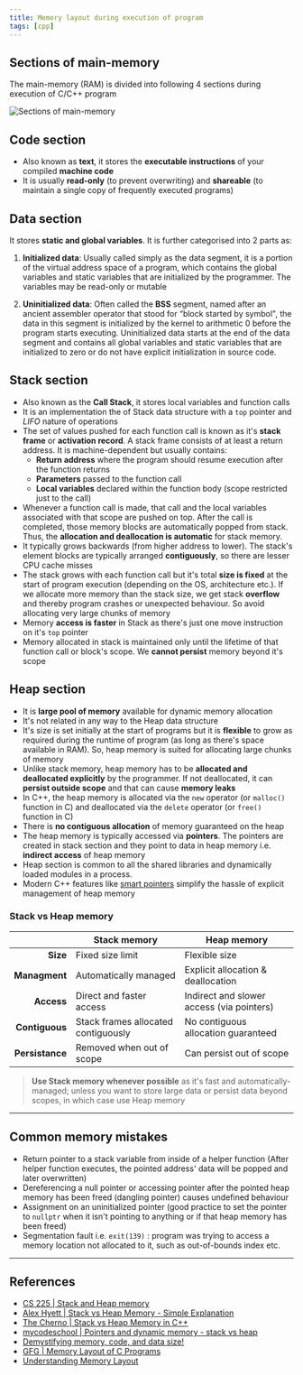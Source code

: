 ```yaml
---
title: Memory layout during execution of program
tags: [cpp]
---
```


## Sections of main-memory

The main-memory (RAM) is divided into following 4 sections during execution of C/C++ program

![Sections of main-memory](/code-journal/diagrams/memory-layout.svg)

## Code section

- Also known as **text**, it stores the **executable instructions** of your compiled **machine code**
- It is usually **read-only** (to prevent overwriting) and **shareable** (to maintain a single copy of frequently executed programs)

## Data section

It stores **static and global variables**. It is further categorised into 2 parts as:

1. **Initialized data**: Usually called simply as the data segment, it is a portion of the virtual address space of a program, which contains the global variables and static variables that are initialized by the programmer. The variables may be read-only or mutable

2. **Uninitialized data**: Often called the **BSS** segment, named after an ancient assembler operator that stood for “block started by symbol", the data in this segment is initialized by the kernel to arithmetic 0 before the program starts executing. Uninitialized data starts at the end of the data segment and contains all global variables and static variables that are initialized to zero or do not have explicit initialization in source code.

## Stack section

- Also known as the **Call Stack**, it stores local variables and function calls
- It is an implementation the of Stack data structure with a `top` pointer and _LIFO_ nature of operations
- The set of values pushed for each function call is known as it's **stack frame** or **activation record**. A stack frame consists of at least a return address. It is machine-dependent but usually contains:
  - **Return address** where the program should resume execution after the function returns
  - **Parameters** passed to the function call
  - **Local variables** declared within the function body (scope restricted just to the call)
- Whenever a function call is made, that call and the local variables associated with that scope are pushed on top. After the call is completed, those memory blocks are automatically popped from stack. Thus, the **allocation and deallocation is automatic** for stack memory.
- It typically grows backwards (from higher address to lower). The stack's element blocks are typically arranged **contiguously**, so there are lesser CPU cache misses
- The stack grows with each function call but it's total **size is fixed** at the start of program execution (depending on the OS, architecture etc.). If we allocate more memory than the stack size, we get stack **overflow** and thereby program crashes or unexpected behaviour. So avoid allocating very large chunks of memory
- Memory **access is faster** in Stack as there's just one move instruction on it's `top` pointer
- Memory allocated in stack is maintained only until the lifetime of that function call or block's scope. We **cannot persist** memory beyond it's scope

## Heap section

- It is **large pool of memory** available for dynamic memory allocation
- It's not related in any way to the Heap data structure
- It's size is set initially at the start of programs but it is **flexible** to grow as required during the runtime of program (as long as there's space available in RAM). So, heap memory is suited for allocating large chunks of memory
- Unlike stack memory, heap memory has to be **allocated and deallocated explicitly** by the programmer. If not deallocated, it can **persist outside scope** and that can cause **memory leaks**
- In C++, the heap memory is allocated via the `new` operator (or `malloc()` function in C) and deallocated via the `delete` operator (or `free()` function in C)
- There is **no contiguous allocation** of memory guaranteed on the heap
- The heap memory is typically accessed via **pointers**. The pointers are created in stack section and they point to data in heap memory i.e. **indirect access** of heap memory
- Heap section is common to all the shared libraries and dynamically loaded modules in a process.
- Modern C++ features like [smart pointers](/code-journal/cpp/cpp/modern-cpp/#smart-pointers) simplify the hassle of explicit management of heap memory

### Stack vs Heap memory

|                 | Stack memory                        | Heap memory                               |
| --------------: | ----------------------------------- | ----------------------------------------- |
|        **Size** | Fixed size limit                    | Flexible size                             |
|   **Managment** | Automatically managed               | Explicit allocation & deallocation        |
|      **Access** | Direct and faster access            | Indirect and slower access (via pointers) |
|  **Contiguous** | Stack frames allocated contiguously | No contiguous allocation guaranteed       |
| **Persistance** | Removed when out of scope           | Can persist out of scope                  |

> **Use Stack memory whenever possible** as it's fast and automatically-managed; unless you want to store large data or persist data beyond scopes, in which case use Heap memory

---

## Common memory mistakes

- Return pointer to a stack variable from inside of a helper function (After helper function executes, the pointed address' data will be popped and later overwritten)
- Dereferencing a null pointer or accessing pointer after the pointed heap memory has been freed (dangling pointer) causes undefined behaviour
- Assignment on an uninitialized pointer (good practice to set the pointer to `nullptr` when it isn't pointing to anything or if that heap memory has been freed)
- Segmentation fault i.e. `exit(139)` : program was trying to access a memory location not allocated to it, such as out-of-bounds index etc.

---

## References

- [CS 225 | Stack and Heap memory](https://courses.engr.illinois.edu/cs225/fa2022/resources/stack-heap/)
- [Alex Hyett | Stack vs Heap Memory - Simple Explanation](https://youtu.be/5OJRqkYbK-4?si=7b9991HqaajdFP8n)
- [The Cherno | Stack vs Heap Memory in C++](https://youtu.be/wJ1L2nSIV1s?si=ssRN5xR9bu5B0PnV)
- [mycodeschool | Pointers and dynamic memory - stack vs heap](https://youtu.be/_8-ht2AKyH4?si=sbf2vJ65_oHFpa2N)
- [Demystifying memory, code, and data size!](https://mirzafahad.github.io/2021-05-08-text-data-bss/)
- [GFG | Memory Layout of C Programs](https://www.geeksforgeeks.org/memory-layout-of-c-program/)
- [Understanding Memory Layout](https://www.linkedin.com/pulse/understanding-memory-layout-stack-heap-bss-data-text-segments-shah/)

